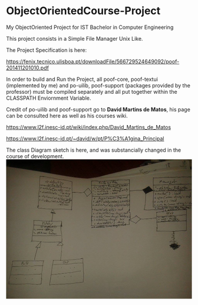 # ObjectOrientedCourse-Project
My ObjectOriented Project for IST Bachelor in Computer Engineering

This project consists in a Simple File Manager Unix Like.


The Project Specification is here: 

https://fenix.tecnico.ulisboa.pt/downloadFile/566729524649092/poof-201411201010.pdf


In order to build and Run the Project, all poof-core, poof-textui (implemented by me) and po-uilib, poof-support (packages provided by the professor) must be compiled separately and all put together within the CLASSPATH Enviornment Variable.

Credit of po-uilib and poof-support go to **David Martins de Matos**, his page can be consulted here as well as his courses wiki.

https://www.l2f.inesc-id.pt/wiki/index.php/David_Martins_de_Matos

https://www.l2f.inesc-id.pt/~david/w/pt/P%C3%A1gina_Principal


The class Diagram sketch is here, and was substancially changed in the course of development.
![alt tag](https://github.com/carloscorreia94/ObjectOrientedCourse-Project/blob/master/diagram.jpg)
